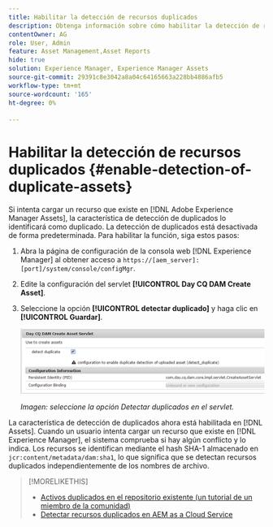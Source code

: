 ```yaml
---
title: Habilitar la detección de recursos duplicados
description: Obtenga información sobre cómo habilitar la detección de recursos duplicados en Experience Manager.
contentOwner: AG
role: User, Admin
feature: Asset Management,Asset Reports
hide: true
solution: Experience Manager, Experience Manager Assets
source-git-commit: 29391c8e3042a8a04c64165663a228bb4886afb5
workflow-type: tm+mt
source-wordcount: '165'
ht-degree: 0%

---
```


# Habilitar la detección de recursos duplicados {#enable-detection-of-duplicate-assets}

Si intenta cargar un recurso que existe en [!DNL Adobe Experience Manager Assets], la característica de detección de duplicados lo identificará como duplicado. La detección de duplicados está desactivada de forma predeterminada. Para habilitar la función, siga estos pasos:

1. Abra la página de configuración de la consola web [!DNL Experience Manager] al obtener acceso a `https://[aem_server]:[port]/system/console/configMgr`.
1. Edite la configuración del servlet **[!UICONTROL Day CQ DAM Create Asset]**.
1. Seleccione la opción **[!UICONTROL detectar duplicado]** y haga clic en **[!UICONTROL Guardar]**.

   ![Seleccione la opción de detección de duplicados en el servlet](assets/chlimage_1-377.png)

   *Imagen: seleccione la opción Detectar duplicados en el servlet.*

La característica de detección de duplicados ahora está habilitada en [!DNL Assets]. Cuando un usuario intenta cargar un recurso que existe en [!DNL Experience Manager], el sistema comprueba si hay algún conflicto y lo indica. Los recursos se identifican mediante el hash SHA-1 almacenado en `jcr:content/metadata/dam:sha1`, lo que significa que se detectan recursos duplicados independientemente de los nombres de archivo.

>[!MORELIKETHIS]
>
>* [Activos duplicados en el repositorio existente (un tutorial de un miembro de la comunidad)](https://experience-aem.blogspot.com/2019/06/aem-65-find-duplicate-assets-binaries-in-existing-repository.html)
>* [Detectar recursos duplicados en AEM as a Cloud Service](https://experienceleague.adobe.com/docs/experience-manager-cloud-service/content/assets/admin/detect-duplicate-assets.html?lang=es)
